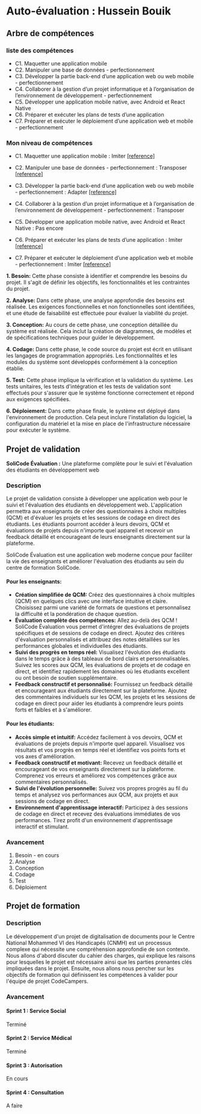 # Auto-évaluation : Hussein Bouik

## Arbre de compétences
### liste des compétences
- C1. Maquetter une application mobile 
- C2. Manipuler une base de données - perfectionnement 
- C3. Développer la partie back-end d’une application web ou web mobile - perfectionnement 
- C4. Collaborer à la gestion d’un projet informatique et à l’organisation de l’environnement de développement - perfectionnement 
- C5. Développer une application mobile native, avec Android et React Native
- C6. Préparer et exécuter les plans de tests d’une application 
- C7. Préparer et exécuter le déploiement d’une application web et mobile - perfectionnement 

### Mon niveau de compétences
- C1. Maquetter une application mobile : Imiter 
[[reference]](https://github.com/husseinbouik/maquettage-prototype)

- C2. Manipuler une base de données - perfectionnement : Transposer
[[reference]](https://github.com/husseinbouik/Prototype-Project-Management)
- C3. Développer la partie back-end d’une application web ou web mobile - perfectionnement : Adapter
[[reference]](https://github.com/husseinbouik/Prototype-Project-Management)
- C4. Collaborer à la gestion d’un projet informatique et à l’organisation de l’environnement de développement - perfectionnement : Transposer
- C5. Développer une application mobile native, avec Android et React Native : Pas encore
- C6. Préparer et exécuter les plans de tests d’une application : Imiter
[[reference]](#competence-2)
- C7. Préparer et exécuter le déploiement d’une application web et mobile - perfectionnement : Imiter
[[reference]](https://github.com/labs-web/lab-deploy-laravel/tree/Feature/deploy-lab-laravel-basic(hussein))


**1. Besoin:** Cette phase consiste à identifier et comprendre les besoins du projet. Il s'agit de définir les objectifs, les fonctionnalités et les contraintes du projet.

**2. Analyse:** Dans cette phase, une analyse approfondie des besoins est réalisée. Les exigences fonctionnelles et non fonctionnelles sont identifiées, et une étude de faisabilité est effectuée pour évaluer la viabilité du projet.

**3. Conception:** Au cours de cette phase, une conception détaillée du système est réalisée. Cela inclut la création de diagrammes, de modèles et de spécifications techniques pour guider le développement.

**4. Codage:** Dans cette phase, le code source du projet est écrit en utilisant les langages de programmation appropriés. Les fonctionnalités et les modules du système sont développés conformément à la conception établie.

**5. Test:** Cette phase implique la vérification et la validation du système. Les tests unitaires, les tests d'intégration et les tests de validation sont effectués pour s'assurer que le système fonctionne correctement et répond aux exigences spécifiées.

**6. Déploiement:** Dans cette phase finale, le système est déployé dans l'environnement de production. Cela peut inclure l'installation du logiciel, la configuration du matériel et la mise en place de l'infrastructure nécessaire pour exécuter le système.

## Projet de validation
**SoliCode Évaluation :** Une plateforme complète pour le suivi et l'évaluation des étudiants en développement web
### Description
Le projet de validation consiste à développer une application web pour le suivi et l'évaluation des étudiants en développement web. L'application permettra aux enseignants de créer des questionnaires à choix multiples (QCM) et d'évaluer les projets et les sessions de codage en direct des étudiants. Les étudiants pourront accéder à leurs devoirs, QCM et évaluations de projets depuis n'importe quel appareil et recevoir un feedback détaillé et encourageant de leurs enseignants directement sur la plateforme.

SoliCode Évaluation est une application web moderne conçue pour faciliter la vie des enseignants et améliorer l'évaluation des étudiants au sein du centre de formation SoliCode. 

#### Pour les enseignants:

- **Création simplifiée de QCM:**  Créez des questionnaires à choix multiples (QCM) en quelques clics avec une interface intuitive et claire. Choisissez parmi une variété de formats de questions et personnalisez la difficulté et la pondération de chaque question.
- **Évaluation complète des compétences:** Allez au-delà des QCM ! SoliCode Évaluation vous permet d'intégrer des évaluations de projets spécifiques et de sessions de codage en direct. Ajoutez des critères d'évaluation personnalisés et attribuez des notes détaillées sur les performances globales et individuelles des étudiants.
- **Suivi des progrès en temps réel:** Visualisez l'évolution des étudiants dans le temps grâce à des tableaux de bord clairs et personnalisables. Suivez les scores aux QCM, les évaluations de projets et de codage en direct, et identifiez rapidement les domaines où les étudiants excellent ou ont besoin de soutien supplémentaire.
- **Feedback constructif et personnalisé:** Fournissez un feedback détaillé et encourageant aux étudiants directement sur la plateforme. Ajoutez des commentaires individuels sur les QCM, les projets et les sessions de codage en direct pour aider les étudiants à comprendre leurs points forts et faibles et à s'améliorer.

#### Pour les étudiants:

- **Accès simple et intuitif:** Accédez facilement à vos devoirs, QCM et évaluations de projets depuis n'importe quel appareil. Visualisez vos résultats et vos progrès en temps réel et identifiez vos points forts et vos axes d'amélioration.
- **Feedback constructif et motivant:** Recevez un feedback détaillé et encourageant de vos enseignants directement sur la plateforme. Comprenez vos erreurs et améliorez vos compétences grâce aux commentaires personnalisés.
- **Suivi de l'évolution personnelle:** Suivez vos propres progrès au fil du temps et analysez vos performances aux QCM, aux projets et aux sessions de codage en direct.
- **Environnement d'apprentissage interactif:** Participez à des sessions de codage en direct et recevez des évaluations immédiates de vos performances. Tirez profit d'un environnement d'apprentissage interactif et stimulant.




### Avancement
1. Besoin - en cours
2. Analyse 
3. Conception
4. Codage
5. Test
6. Déploiement

## Projet de formation

### Description
Le développement d'un projet de digitalisation de documents pour le Centre National Mohammed VI des Handicapés (CNMH) est un processus complexe qui nécessite une compréhension approfondie de son contexte. Nous allons d'abord discuter du cahier des charges, qui explique les raisons pour lesquelles le projet est nécessaire ainsi que les parties prenantes clés impliquées dans le projet. Ensuite, nous allons nous pencher sur les objectifs de formation qui définissent les compétences à valider pour l'équipe de projet CodeCampers.

### Avancement

#### Sprint 1 : Service Social
Terminé
#### Sprint 2 : Service Médical
Terminé
#### Sprint 3 : Autorisation
En cours
#### Sprint 4 : Consultation
A faire